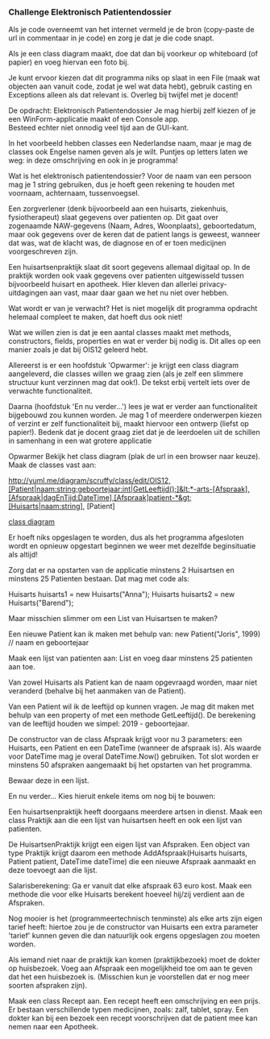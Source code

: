 ### Challenge Elektronisch Patientendossier

Als je code overneemt van het internet vermeld je de bron (copy-paste de url in commentaar in je code) en zorg je dat je die code snapt.

Als je een class diagram maakt, doe dat dan bij voorkeur op whiteboard (of papier) en voeg hiervan een foto  bij.

Je kunt ervoor kiezen dat dit programma niks op slaat in een File (maak wat objecten aan vanuit code, zodat je wel wat data hebt),
gebruik casting en Exceptions alleen als dat relevant is. Overleg bij twijfel met je docent!

De opdracht: Elektronisch Patientendossier
Je mag hierbij zelf kiezen of je een WinForm-applicatie maakt of een Console app.   
Besteed echter niet onnodig veel tijd aan de GUI-kant.

In het voorbeeld hebben classes een Nederlandse naam, maar je mag de classes ook Engelse namen geven als je wilt. Puntjes op letters laten we weg: in deze omschrijving en ook in je programma!

Wat is het elektronisch patientendossier?
Voor de naam van een persoon mag je 1 string gebruiken, dus je hoeft geen rekening te houden met voornaam, achternaam, tussenvoegsel.

Een zorgverlener (denk bijvoorbeeld aan een huisarts, ziekenhuis, fysiotherapeut) slaat gegevens over patienten op. Dit gaat over zogenaamde NAW-gegevens (Naam, Adres, Woonplaats), geboortedatum, maar ook gegevens over de keren dat de patient langs is geweest, wanneer dat was, wat de klacht was, de diagnose en of er toen medicijnen voorgeschreven zijn.

Een huisartsenpraktijk slaat dit soort gegevens allemaal digitaal op. In de praktijk worden ook vaak gegevens over patienten uitgewisseld tussen bijvoorbeeld huisart en apotheek. Hier kleven dan allerlei privacy-uitdagingen aan vast, maar daar gaan we het nu niet over hebben.

Wat wordt er van je verwacht?
Het is niet mogelijk dit programma opdracht helemaal compleet te maken, dat hoeft dus ook niet!

Wat we willen zien is dat je een aantal classes maakt met methods, constructors, fields, properties en wat er verder bij nodig is. Dit alles op een manier zoals je dat bij OIS12 geleerd hebt.

Allereerst is er een hoofdstuk 'Opwarmer': je krijgt een class diagram aangeleverd, die classes willen we graag zien (als je zelf een slimmere structuur kunt verzinnen mag dat ook!). De tekst erbij vertelt iets over de verwachte functionaliteit.

Daarna (hoofdstuk 'En nu verder...') lees je wat er verder aan functionaliteit bijgebouwd zou kunnen worden. Je mag 1 of meerdere onderwerpen kiezen of verzint er zelf functionaliteit bij, maakt hiervoor een ontwerp (liefst op papier!). Bedenk dat je docent graag ziet dat je de leerdoelen uit de schillen in samenhang in een wat grotere applicatie

Opwarmer
Bekijk het class diagram (plak de url in een browser naar keuze). Maak de classes vast aan:

http://yuml.me/diagram/scruffy/class/edit/OIS12,[Patient|naam:string;geboortejaar:int|GetLeeftijd();]&lt;*-arts-[Afspraak],[Afspraak|dagEnTijd:DateTime],[Afspraak]patient-*&gt;[Huisarts|naam:string], [Patient]

[class diagram](figures/patientdossier_cd)

Er hoeft niks opgeslagen te worden, dus als het programma afgesloten wordt en opnieuw opgestart beginnen we weer met dezelfde beginsituatie als altijd!

Zorg dat er na opstarten van de applicatie minstens 2 Huisartsen en minstens 25 Patienten bestaan.
Dat mag met code als:

Huisarts huisarts1 = new Huisarts("Anna");
Huisarts huisarts2 = new Huisarts("Barend");

Maar misschien slimmer om een List van Huisartsen te maken?

Een nieuwe Patient kan ik maken met behulp van:
new Patient("Joris", 1999)  // naam en geboortejaar

Maak een lijst van patienten aan: List<Patient>
en voeg daar minstens 25 patienten aan toe.

Van zowel Huisarts als Patient kan de naam opgevraagd worden, maar niet veranderd (behalve bij het aanmaken van de Patient).

Van een Patient wil ik de leeftijd op kunnen vragen. Je mag dit maken met behulp van een property of met een methode GetLeeftijd(). De berekening van de leeftijd houden we simpel: 2019 - geboortejaar.

De constructor van de class Afspraak krijgt voor nu 3 parameters: een Huisarts, een Patient en een DateTime (wanneer de afspraak is). Als waarde voor DateTime mag je overal DateTime.Now() gebruiken.
Tot slot worden er minstens 50 afspraken aangemaakt bij het opstarten van het programma.

Bewaar deze in een lijst.

En nu verder...
Kies hieruit enkele items om nog bij te bouwen:

Een huisartsenpraktijk heeft doorgaans meerdere artsen in dienst. Maak een class Praktijk aan die een lijst van huisartsen heeft en ook een lijst van patienten.

De HuisartsenPraktijk krijgt een eigen lijst van Afspraken. Een object van type Praktijk krijgt daarom een methode AddAfspraak(Huisarts huisarts, Patient patient, DateTime dateTime) die een nieuwe Afspraak aanmaakt en deze toevoegt aan die lijst.

Salarisberekening:
Ga er vanuit dat elke afspraak 63 euro kost. Maak een methode die voor elke Huisarts berekent hoeveel hij/zij verdient aan de Afspraken.

Nog mooier is het (programmeertechnisch tenminste) als elke arts zijn eigen tarief heeft: hiertoe zou je de constructor van Huisarts een extra parameter 'tarief' kunnen geven die dan natuurlijk ook ergens opgeslagen zou moeten worden.

Als iemand niet naar de praktijk kan komen (praktijkbezoek) moet de dokter op huisbezoek.
Voeg aan Afspraak een mogelijkheid toe om aan te geven dat het een huisbezoek is.
(Misschien kun je voorstellen dat er nog meer soorten afspraken zijn).

Maak een class Recept aan. Een recept heeft een omschrijving en een prijs. Er bestaan verschillende typen medicijnen, zoals: zalf, tablet, spray.
Een dokter kan bij een bezoek een recept voorschrijven dat de patient mee kan nemen naar een Apotheek.
